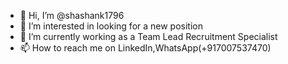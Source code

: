 - 👋 Hi, I’m @shashank1796
- 👀 I’m interested in looking for a new position 
- 🌱 I’m currently working as a Team Lead Recruitment Specialist 
- 📫 How to reach me on LinkedIn,WhatsApp(+917007537470)

<!---
shashank1796/shashank1796 is a ✨ special ✨ repository because its `README.md` (this file) appears on your GitHub profile.
You can click the Preview link to take a look at your changes.
--->
